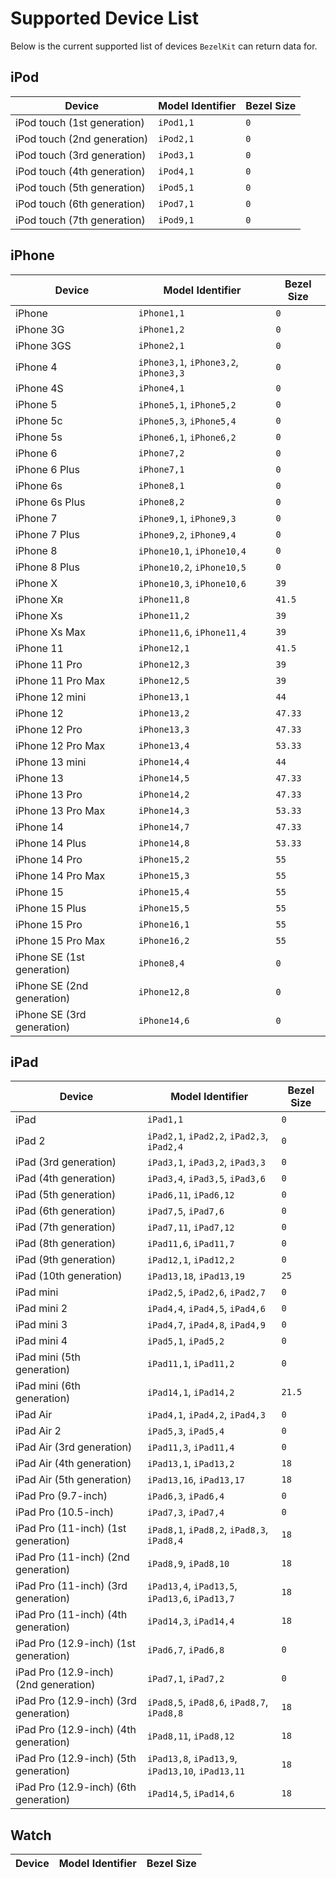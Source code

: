 # Supported Device List

Below is the current supported list of devices `BezelKit` can return data for.

## iPod

| Device                      | Model Identifier | Bezel Size |
|-----------------------------|------------------|------------|
| iPod touch (1st generation) | `iPod1,1` | `0` |
| iPod touch (2nd generation) | `iPod2,1` | `0` |
| iPod touch (3rd generation) | `iPod3,1` | `0` |
| iPod touch (4th generation) | `iPod4,1` | `0` |
| iPod touch (5th generation) | `iPod5,1` | `0` |
| iPod touch (6th generation) | `iPod7,1` | `0` |
| iPod touch (7th generation) | `iPod9,1` | `0` |

## iPhone

| Device                      | Model Identifier | Bezel Size |
|-----------------------------|------------------|------------|
| iPhone | `iPhone1,1` | `0` |
| iPhone 3G | `iPhone1,2` | `0` |
| iPhone 3GS | `iPhone2,1` | `0` |
| iPhone 4 | `iPhone3,1`, `iPhone3,2`, `iPhone3,3` | `0` |
| iPhone 4S | `iPhone4,1` | `0` |
| iPhone 5 | `iPhone5,1`, `iPhone5,2` | `0` |
| iPhone 5c | `iPhone5,3`, `iPhone5,4` | `0` |
| iPhone 5s | `iPhone6,1`, `iPhone6,2` | `0` |
| iPhone 6 | `iPhone7,2` | `0` |
| iPhone 6 Plus | `iPhone7,1` | `0` |
| iPhone 6s | `iPhone8,1` | `0` |
| iPhone 6s Plus | `iPhone8,2` | `0` |
| iPhone 7 | `iPhone9,1`, `iPhone9,3` | `0` |
| iPhone 7 Plus | `iPhone9,2`, `iPhone9,4` | `0` |
| iPhone 8 | `iPhone10,1`, `iPhone10,4` | `0` |
| iPhone 8 Plus | `iPhone10,2`, `iPhone10,5` | `0` |
| iPhone X | `iPhone10,3`, `iPhone10,6` | `39` |
| iPhone Xʀ | `iPhone11,8` | `41.5` |
| iPhone Xs | `iPhone11,2` | `39` |
| iPhone Xs Max | `iPhone11,6`, `iPhone11,4` | `39` |
| iPhone 11 | `iPhone12,1` | `41.5` |
| iPhone 11 Pro | `iPhone12,3` | `39` |
| iPhone 11 Pro Max | `iPhone12,5` | `39` |
| iPhone 12 mini | `iPhone13,1` | `44` |
| iPhone 12 | `iPhone13,2` | `47.33` |
| iPhone 12 Pro | `iPhone13,3` | `47.33` |
| iPhone 12 Pro Max | `iPhone13,4` | `53.33` |
| iPhone 13 mini | `iPhone14,4` | `44` |
| iPhone 13 | `iPhone14,5` | `47.33` |
| iPhone 13 Pro | `iPhone14,2` | `47.33` |
| iPhone 13 Pro Max | `iPhone14,3` | `53.33` |
| iPhone 14 | `iPhone14,7` | `47.33` |
| iPhone 14 Plus | `iPhone14,8` | `53.33` |
| iPhone 14 Pro | `iPhone15,2` | `55` |
| iPhone 14 Pro Max | `iPhone15,3` | `55` |
| iPhone 15 | `iPhone15,4` | `55` |
| iPhone 15 Plus | `iPhone15,5` | `55` |
| iPhone 15 Pro | `iPhone16,1` | `55` |
| iPhone 15 Pro Max | `iPhone16,2` | `55` |
| iPhone SE (1st generation) | `iPhone8,4` | `0` |
| iPhone SE (2nd generation) | `iPhone12,8` | `0` |
| iPhone SE (3rd generation) | `iPhone14,6` | `0` |

## iPad

| Device                      | Model Identifier | Bezel Size |
|-----------------------------|------------------|------------|
| iPad | `iPad1,1` | `0` |
| iPad 2 | `iPad2,1`, `iPad2,2`, `iPad2,3`, `iPad2,4` | `0` |
| iPad (3rd generation) | `iPad3,1`, `iPad3,2`, `iPad3,3` | `0` |
| iPad (4th generation) | `iPad3,4`, `iPad3,5`, `iPad3,6` | `0` |
| iPad (5th generation) | `iPad6,11`, `iPad6,12` | `0` |
| iPad (6th generation) | `iPad7,5`, `iPad7,6` | `0` |
| iPad (7th generation) | `iPad7,11`, `iPad7,12` | `0` |
| iPad (8th generation) | `iPad11,6`, `iPad11,7` | `0` |
| iPad (9th generation) | `iPad12,1`, `iPad12,2` | `0` |
| iPad (10th generation) | `iPad13,18`, `iPad13,19` | `25` |
| iPad mini | `iPad2,5`, `iPad2,6`, `iPad2,7` | `0` |
| iPad mini 2 | `iPad4,4`, `iPad4,5`, `iPad4,6` | `0` |
| iPad mini 3 | `iPad4,7`, `iPad4,8`, `iPad4,9` | `0` |
| iPad mini 4 | `iPad5,1`, `iPad5,2` | `0` |
| iPad mini (5th generation) | `iPad11,1`, `iPad11,2` | `0` |
| iPad mini (6th generation) | `iPad14,1`, `iPad14,2` | `21.5` |
| iPad Air | `iPad4,1`, `iPad4,2`, `iPad4,3` | `0` |
| iPad Air 2 | `iPad5,3`, `iPad5,4` | `0` |
| iPad Air (3rd generation) | `iPad11,3`, `iPad11,4` | `0` |
| iPad Air (4th generation) | `iPad13,1`, `iPad13,2` | `18` |
| iPad Air (5th generation) | `iPad13,16`, `iPad13,17` | `18` |
| iPad Pro (9.7-inch) | `iPad6,3`, `iPad6,4` | `0` |
| iPad Pro (10.5-inch) | `iPad7,3`, `iPad7,4` | `0` |
| iPad Pro (11-inch) (1st generation) | `iPad8,1`, `iPad8,2`, `iPad8,3`, `iPad8,4` | `18` |
| iPad Pro (11-inch) (2nd generation) | `iPad8,9`, `iPad8,10` | `18` |
| iPad Pro (11-inch) (3rd generation) | `iPad13,4`, `iPad13,5`, `iPad13,6`, `iPad13,7` | `18` |
| iPad Pro (11-inch) (4th generation) | `iPad14,3`, `iPad14,4` | `18` |
| iPad Pro (12.9-inch) (1st generation) | `iPad6,7`, `iPad6,8` | `0` |
| iPad Pro (12.9-inch) (2nd generation) | `iPad7,1`, `iPad7,2` | `0` |
| iPad Pro (12.9-inch) (3rd generation) | `iPad8,5`, `iPad8,6`, `iPad8,7`, `iPad8,8` | `18` |
| iPad Pro (12.9-inch) (4th generation) | `iPad8,11`, `iPad8,12` | `18` |
| iPad Pro (12.9-inch) (5th generation) | `iPad13,8`, `iPad13,9`, `iPad13,10`, `iPad13,11` | `18` |
| iPad Pro (12.9-inch) (6th generation) | `iPad14,5`, `iPad14,6` | `18` |

## Watch

| Device                      | Model Identifier | Bezel Size |
|-----------------------------|------------------|------------|
